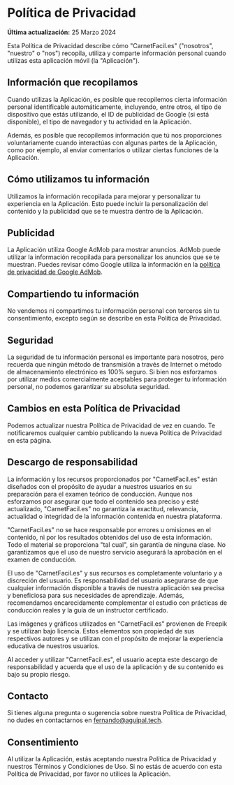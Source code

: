 # Política de Privacidad

**Última actualización:** 25 Marzo 2024

Esta Política de Privacidad describe cómo "CarnetFacil.es" ("nosotros", "nuestro" o "nos") recopila, utiliza y comparte información personal cuando utilizas esta aplicación móvil (la "Aplicación").

## Información que recopilamos

Cuando utilizas la Aplicación, es posible que recopilemos cierta información personal identificable automáticamente, incluyendo, entre otros, el tipo de dispositivo que estás utilizando, el ID de publicidad de Google (si está disponible), el tipo de navegador y tu actividad en la Aplicación.

Además, es posible que recopilemos información que tú nos proporciones voluntariamente cuando interactúas con algunas partes de la Aplicación, como por ejemplo, al enviar comentarios o utilizar ciertas funciones de la Aplicación.

## Cómo utilizamos tu información

Utilizamos la información recopilada para mejorar y personalizar tu experiencia en la Aplicación. Esto puede incluir la personalización del contenido y la publicidad que se te muestra dentro de la Aplicación.

## Publicidad

La Aplicación utiliza Google AdMob para mostrar anuncios. AdMob puede utilizar la información recopilada para personalizar los anuncios que se te muestran. Puedes revisar cómo Google utiliza la información en la [política de privacidad de Google AdMob](https://support.google.com/admob/answer/6128543?hl=es-419).

## Compartiendo tu información

No vendemos ni compartimos tu información personal con terceros sin tu consentimiento, excepto según se describe en esta Política de Privacidad.

## Seguridad

La seguridad de tu información personal es importante para nosotros, pero recuerda que ningún método de transmisión a través de Internet o método de almacenamiento electrónico es 100% seguro. Si bien nos esforzamos por utilizar medios comercialmente aceptables para proteger tu información personal, no podemos garantizar su absoluta seguridad.

## Cambios en esta Política de Privacidad

Podemos actualizar nuestra Política de Privacidad de vez en cuando. Te notificaremos cualquier cambio publicando la nueva Política de Privacidad en esta página.

## Descargo de responsabilidad

La información y los recursos proporcionados por "CarnetFacil.es" están diseñados con el propósito de ayudar a nuestros usuarios en su preparación para el examen teórico de conducción. Aunque nos esforzamos por asegurar que todo el contenido sea preciso y esté actualizado, "CarnetFacil.es" no garantiza la exactitud, relevancia, actualidad o integridad de la información contenida en nuestra plataforma.

"CarnetFacil.es" no se hace responsable por errores u omisiones en el contenido, ni por los resultados obtenidos del uso de esta información. Todo el material se proporciona "tal cual", sin garantía de ninguna clase. No garantizamos que el uso de nuestro servicio asegurará la aprobación en el examen de conducción.

El uso de "CarnetFacil.es" y sus recursos es completamente voluntario y a discreción del usuario. Es responsabilidad del usuario asegurarse de que cualquier información disponible a través de nuestra aplicación sea precisa y beneficiosa para sus necesidades de aprendizaje. Además, recomendamos encarecidamente complementar el estudio con prácticas de conducción reales y la guía de un instructor certificado.

Las imágenes y gráficos utilizados en "CarnetFacil.es" provienen de Freepik y se utilizan bajo licencia. Estos elementos son propiedad de sus respectivos autores y se utilizan con el propósito de mejorar la experiencia educativa de nuestros usuarios.

Al acceder y utilizar "CarnetFacil.es", el usuario acepta este descargo de responsabilidad y acuerda que el uso de la aplicación y de su contenido es bajo su propio riesgo.

## Contacto

Si tienes alguna pregunta o sugerencia sobre nuestra Política de Privacidad, no dudes en contactarnos en [fernando@aguipal.tech](fernando@aguipal.tech).

## Consentimiento

Al utilizar la Aplicación, estás aceptando nuestra Política de Privacidad y nuestros Términos y Condiciones de Uso. Si no estás de acuerdo con esta Política de Privacidad, por favor no utilices la Aplicación.
